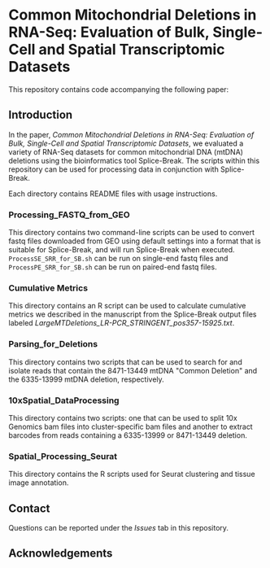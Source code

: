 # Common Mitochondrial Deletions in RNA-Seq: Evaluation of Bulk, Single-Cell and Spatial Transcriptomic Datasets

This repository contains code accompanying the following paper:
<citation here>

## Introduction
In the paper, *Common Mitochondrial Deletions in RNA-Seq: Evaluation of Bulk, Single-Cell and Spatial Transcriptomic Datasets*, we evaluated a variety of RNA-Seq datasets for common mitochondrial DNA (mtDNA) deletions using the bioinformatics tool Splice-Break. The scripts within this repository can be used for processing data in conjunction with Splice-Break.

Each directory contains README files with usage instructions.
### Processing_FASTQ_from_GEO
This directory contains two command-line scripts can be used to convert fastq files downloaded from GEO using default settings into a format that is suitable for Splice-Break, and will run Splice-Break when executed. `ProcessSE_SRR_for_SB.sh` can be run on single-end fastq files and `ProcessPE_SRR_for_SB.sh` can be run on paired-end fastq files.

### Cumulative Metrics
This directory contains an R script can be used to calculate cumulative metrics we described in the manuscript from the Splice-Break output files labeled *LargeMTDeletions_LR-PCR_STRINGENT_pos357-15925.txt*.

### Parsing_for_Deletions
This directory contains two scripts that can be used to search for and isolate reads that contain the 8471-13449 mtDNA "Common Deletion" and the 6335-13999 mtDNA deletion, respectively.
  
### 10xSpatial_DataProcessing
This directory contains two scripts: one that can be used to split 10x Genomics bam files into cluster-specific bam files and another to extract barcodes from reads containing a 6335-13999 or 8471-13449 deletion.
  
### Spatial_Processing_Seurat
This directory contains the R scripts used for Seurat clustering and tissue image annotation.
  
## Contact
Questions can be reported under the *Issues* tab in this repository.

## Acknowledgements
